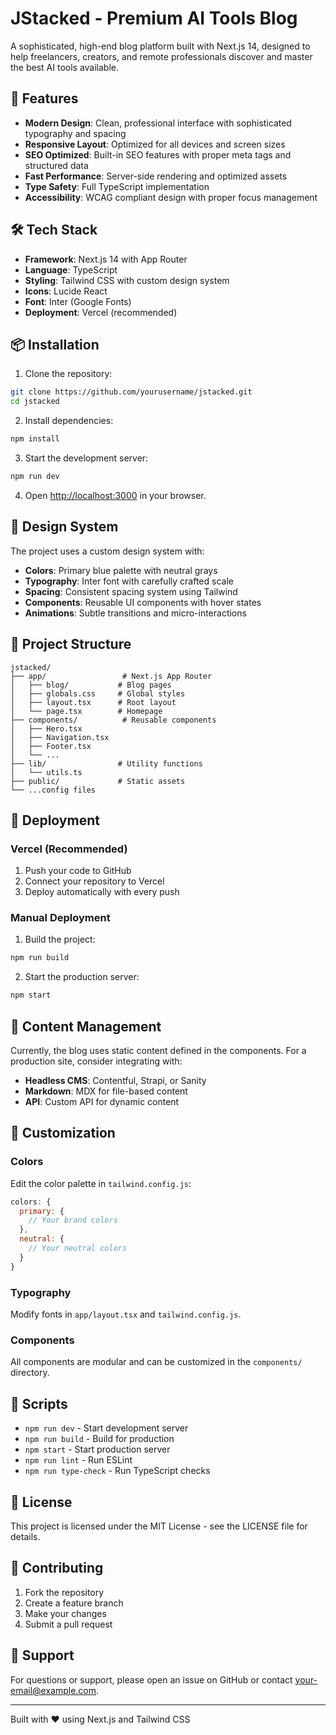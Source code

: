 # JStacked - Premium AI Tools Blog

A sophisticated, high-end blog platform built with Next.js 14, designed to help freelancers, creators, and remote professionals discover and master the best AI tools available.

## 🚀 Features

- **Modern Design**: Clean, professional interface with sophisticated typography and spacing
- **Responsive Layout**: Optimized for all devices and screen sizes
- **SEO Optimized**: Built-in SEO features with proper meta tags and structured data
- **Fast Performance**: Server-side rendering and optimized assets
- **Type Safety**: Full TypeScript implementation
- **Accessibility**: WCAG compliant design with proper focus management

## 🛠️ Tech Stack

- **Framework**: Next.js 14 with App Router
- **Language**: TypeScript
- **Styling**: Tailwind CSS with custom design system
- **Icons**: Lucide React
- **Font**: Inter (Google Fonts)
- **Deployment**: Vercel (recommended)

## 📦 Installation

1. Clone the repository:
```bash
git clone https://github.com/yourusername/jstacked.git
cd jstacked
```

2. Install dependencies:
```bash
npm install
```

3. Start the development server:
```bash
npm run dev
```

4. Open [http://localhost:3000](http://localhost:3000) in your browser.

## 🎨 Design System

The project uses a custom design system with:

- **Colors**: Primary blue palette with neutral grays
- **Typography**: Inter font with carefully crafted scale
- **Spacing**: Consistent spacing system using Tailwind
- **Components**: Reusable UI components with hover states
- **Animations**: Subtle transitions and micro-interactions

## 📁 Project Structure

```
jstacked/
├── app/                 # Next.js App Router
│   ├── blog/           # Blog pages
│   ├── globals.css     # Global styles
│   ├── layout.tsx      # Root layout
│   └── page.tsx        # Homepage
├── components/          # Reusable components
│   ├── Hero.tsx
│   ├── Navigation.tsx
│   ├── Footer.tsx
│   └── ...
├── lib/                # Utility functions
│   └── utils.ts
├── public/             # Static assets
└── ...config files
```

## 🚀 Deployment

### Vercel (Recommended)

1. Push your code to GitHub
2. Connect your repository to Vercel
3. Deploy automatically with every push

### Manual Deployment

1. Build the project:
```bash
npm run build
```

2. Start the production server:
```bash
npm start
```

## 📝 Content Management

Currently, the blog uses static content defined in the components. For a production site, consider integrating with:

- **Headless CMS**: Contentful, Strapi, or Sanity
- **Markdown**: MDX for file-based content
- **API**: Custom API for dynamic content

## 🎯 Customization

### Colors
Edit the color palette in `tailwind.config.js`:

```javascript
colors: {
  primary: {
    // Your brand colors
  },
  neutral: {
    // Your neutral colors
  }
}
```

### Typography
Modify fonts in `app/layout.tsx` and `tailwind.config.js`.

### Components
All components are modular and can be customized in the `components/` directory.

## 🔧 Scripts

- `npm run dev` - Start development server
- `npm run build` - Build for production
- `npm start` - Start production server
- `npm run lint` - Run ESLint
- `npm run type-check` - Run TypeScript checks

## 📄 License

This project is licensed under the MIT License - see the LICENSE file for details.

## 🤝 Contributing

1. Fork the repository
2. Create a feature branch
3. Make your changes
4. Submit a pull request

## 📧 Support

For questions or support, please open an issue on GitHub or contact [your-email@example.com](mailto:your-email@example.com).

---

Built with ❤️ using Next.js and Tailwind CSS 
